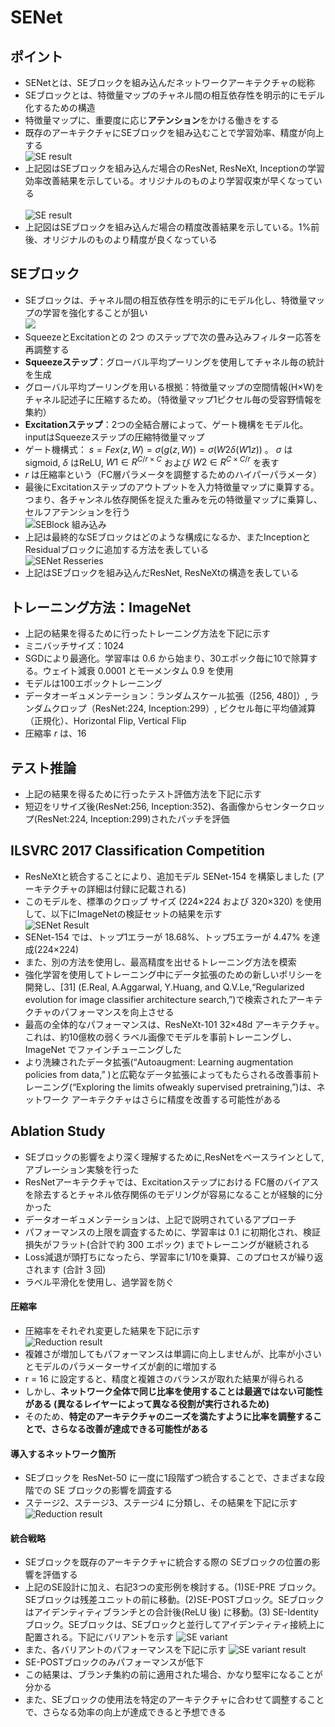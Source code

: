 # SENet
## ポイント
- SENetとは、SEブロックを組み込んだネットワークアーキテクチャの総称
- SEブロックとは、特徴量マップのチャネル間の相互依存性を明示的にモデル化するための構造
- 特徴量マップに、重要度に応じ**アテンション**をかける働きをする
- 既存のアーキテクチャにSEブロックを組み込むことで学習効率、精度が向上する<br>
<img alt="SE result" src="./image/se_result_train.png"></img>
- 上記図はSEブロックを組み込んだ場合のResNet, ResNeXt, Inceptionの学習効率改善結果を示している。オリジナルのものより学習収束が早くなっている<br><br>
<img alt="SE result" src="./image/se_result_val.png"></img>
- 上記図はSEブロックを組み込んだ場合の精度改善結果を示している。1%前後、オリジナルのものより精度が良くなっている
## SEブロック
- SEブロックは、チャネル間の相互依存性を明示的にモデル化し、特徴量マップの学習を強化することが狙い<br>
<img slt="SEBlock" src="./image/seblock.png"></img>
- SqueezeとExcitationとの 2つ のステップで次の畳み込みフィルター応答を再調整する
- **Squeezeステップ**：グローバル平均プーリングを使用してチャネル毎の統計を生成
- グローバル平均プーリングを用いる根拠：特徴量マップの空間情報(H×W)をチャネル記述子に圧縮するため。（特徴量マップ1ピクセル毎の受容野情報を集約）
- **Excitationステップ**：2つの全結合層によって、ゲート機構をモデル化。inputはSqueezeステップの圧縮特徴量マップ
- ゲート機構式： $s=Fex(z,W)=σ(g(z,W))=σ(W2δ(W1z))$ 。 $σ$ はsigmoid, $δ$ はReLU, $W1 ∈ R^{C/r \times C}$ および $W2 ∈ R^{C \times C/r}$ を表す
- $r$ は圧縮率という（FC層パラメータを調整するためのハイパーパラメータ）
- 最後にExcitationステップのアウトプットを入力特徴量マップに乗算する。つまり、各チャンネル依存関係を捉えた重みを元の特徴量マップに乗算し、セルフアテンションを行う<br>
<img alt="SEBlock 組み込み" src="./image/seblock_combin.png"></img>
- 上記は最終的なSEブロックはどのような構成になるか、またInceptionとResidualブロックに追加する方法を表している<br>
<img alt="SENet Resseries" src="./image/senet_resseriese.png"></img>
- 上記はSEブロックを組み込んだResNet, ResNeXtの構造を表している
## トレーニング方法：ImageNet
- 上記の結果を得るために行ったトレーニング方法を下記に示す
- ミニバッチサイズ：1024
- SGDにより最適化。学習率は 0.6 から始まり、30エポック毎に10で除算する。ウェイト減衰 0.0001 とモーメンタム 0.9 を使用
- モデルは100エポックトレーニング 
- データオーギュメンテーション：ランダムスケール拡張（[256, 480]）, ランダムクロップ（ResNet:224, Inception:299）, ピクセル毎に平均値減算（正規化）、Horizontal Flip, Vertical Flip
- 圧縮率 $r$ は、16
## テスト推論
- 上記の結果を得るために行ったテスト評価方法を下記に示す
- 短辺をリサイズ後(ResNet:256, Inception:352)、各画像からセンタークロップ(ResNet:224, Inception:299)されたパッチを評価
## ILSVRC 2017 Classification Competition
- ResNeXtと統合することにより、追加モデル SENet-154 を構築しました (アーキテクチャの詳細は付録に記載される)
- このモデルを、標準のクロップ サイズ (224×224 および 320×320) を使用して、以下にImageNetの検証セットの結果を示す<br>
<img alt="SENet Result" src="./image/se_result_best.png"></img> 
- SENet-154 では、トップ1エラーが 18.68%、トップ5エラーが 4.47% を達成(224×224)
- また、別の方法を使用し、最高精度を出せるトレーニング方法を模索
- 強化学習を使用してトレーニング中にデータ拡張のための新しいポリシーを開発し、[31] (E.Real, A.Aggarwal, Y.Huang, and Q.V.Le,“Regularized evolution for image classifier architecture search,”)で検索されたアーキテクチャのパフォーマンスを向上させる
- 最高の全体的なパフォーマンスは、ResNeXt-101 32×48d アーキテクチャ。これは、約10億枚の弱くラベル画像でモデルを事前トレーニングし、ImageNet でファインチューニングした
- より洗練されたデータ拡張(“Autoaugment: Learning augmentation policies from data,” )と広範なデータ拡張によってもたらされる改善事前トレーニング(“Exploring the limits ofweakly supervised pretraining,”)は、ネットワーク アーキテクチャはさらに精度を改善する可能性がある
## Ablation Study
- SEブロックの影響をより深く理解するために,ResNetをベースラインとして,アブレーション実験を行った
- ResNetアーキテクチャでは、Excitationステップにおける FC層のバイアスを除去するとチャネル依存関係のモデリングが容易になることが経験的に分かった
- データオーギュメンテーションは、上記で説明されているアプローチ
- パフォーマンスの上限を調査するために、学習率は 0.1 に初期化され、検証損失がフラット(合計で約 300 エポック) までトレーニングが継続される
- Loss減退が頭打ちになったら、学習率に1/10を乗算、このプロセスが繰り返されます (合計 3 回)
- ラベル平滑化を使用し、過学習を防ぐ
#### 圧縮率
- 圧縮率をそれぞれ変更した結果を下記に示す<br>
<img alt="Reduction result" src="./image/reduction_result.png"></img><br>
- 複雑さが増加してもパフォーマンスは単調に向上しませんが、比率が小さいとモデルのパラメーターサイズが劇的に増加する 
- r = 16 に設定すると、精度と複雑さのバランスが取れた結果が得られる
- しかし、**ネットワーク全体で同じ比率を使用することは最適ではない可能性がある (異なるレイヤーによって異なる役割が実行されるため)**
- そのため、**特定のアーキテクチャのニーズを満たすように比率を調整することで、さらなる改善が達成できる可能性がある**
#### 導入するネットワーク箇所
- SEブロックを ResNet-50 に一度に1段階ずつ統合することで、さまざまな段階での SE ブロックの影響を調査する
- ステージ2、ステージ3、ステージ4 に分類し、その結果を下記に示す<br>
<img alt="Reduction result" src="./image/se_block_intro.png"></img>
#### 統合戦略
- SEブロックを既存のアーキテクチャに統合する際の SEブロックの位置の影響を評価する
- 上記のSE設計に加え、右記3つの変形例を検討する。(1)SE-PRE ブロック。SEブロックは残差ユニットの前に移動。(2)SE-POSTブロック。SEブロックはアイデンティティブランチとの合計後(ReLU 後) に移動。(3) SE-Identityブロック。SEブロックは、SEブロックと並行してアイデンティティ接続上に配置される。下記にバリアントを示す
<img alt="SE variant" src="./image/se_variant.png"></img>
- また、各バリアントのパフォーマンスを下記に示す
<img alt="SE variant result" src="./image/se_variant_result.png"></img>
- SE-POSTブロックのみパフォーマンスが低下
- この結果は、ブランチ集約の前に適用された場合、かなり堅牢になることが分かる
- また、SEブロックの使用法を特定のアーキテクチャに合わせて調整することで、さらなる効率の向上が達成できると予想できる
